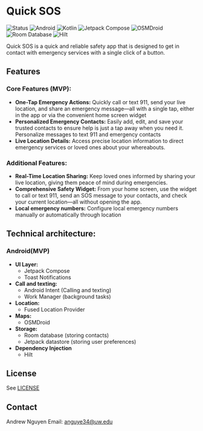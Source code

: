 # Quick SOS
![Status](https://img.shields.io/badge/Status-In%20Development-orange) ![Android](https://img.shields.io/badge/Platform-Android-green) ![Kotlin](https://img.shields.io/badge/Kotlin-1.5-blue) ![Jetpack Compose](https://img.shields.io/badge/Jetpack%20Compose-1.0.0-blue) ![OSMDroid](https://img.shields.io/badge/OSMDroid-4.0.0-orange)![Room Database](https://img.shields.io/badge/Room%20Database-2.4.0-green)  ![Hilt](https://img.shields.io/badge/Hilt-DI-yellow) 

Quick SOS is a quick and reliable safety app that is designed to get in contact with emergency services with a single click of a button.

## Features

### Core Features (MVP):
- **One-Tap Emergency Actions:** Quickly call or text 911, send your live location, and share an emergency message—all with a single tap, either in the app or via the convenient home screen widget
- **Personalized Emergency Contacts:** Easily add, edit, and save your trusted contacts to ensure help is just a tap away when you need it.  Personalize messages to text 911 and emergency contacts
- **Live Location Details:** Access precise location information to direct emergency services or loved ones about your whereabouts.

### Additional Features:
- **Real-Time Location Sharing:** Keep loved ones informed by sharing your live location, giving them peace of mind during emergencies.
- **Comprehensive Safety Widget:** From your home screen, use the widget to call or text 911, send an SOS message to your contacts, and check your current location—all without opening the app.
- **Local emergency numbers:** Configure local emergency numbers manually or automatically through location

## Technical architecture:

### Android(MVP)
- **UI Layer:** 
    - Jetpack Compose
    - Toast Notifications 
- **Call and texting:** 
    - Android Intent (Calling and texting)
    - Work Manager (background tasks)
- **Location:** 
    - Fused Location Provider
- **Maps:**
    - OSMDroid
- **Storage:** 
    - Room database (storing contacts)
    - Jetpack datastore (storing user preferences)
- **Dependency Injection**
    - Hilt 

## License
See [LICENSE](/LICENSE)

## Contact
Andrew Nguyen 
Email: anguye34@uw.edu
